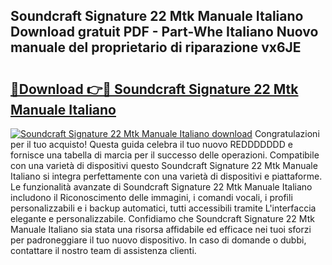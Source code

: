 ## Soundcraft Signature 22 Mtk Manuale Italiano Download gratuit PDF - Part-Whe Italiano Nuovo manuale del proprietario di riparazione vx6JE

# <h2><a href="http://dfbntrf.blite.top/?on=Soundcraft+Signature+22+Mtk+Manuale+Italiano">🔗Download 👉🔴 Soundcraft Signature 22 Mtk Manuale Italiano</a></h2>

[![Soundcraft Signature 22 Mtk Manuale Italiano download](https://i.imgur.com/lujVjoI.png)](http://dfbntrf.blite.top/?on=Soundcraft+Signature+22+Mtk+Manuale+Italiano)
Congratulazioni per il tuo acquisto! Questa guida celebra il tuo nuovo REDDDDDDD e fornisce una tabella di marcia per il successo delle operazioni. Compatibile con una varietà di dispositivi questo Soundcraft Signature 22 Mtk Manuale Italiano si integra perfettamente con una varietà di dispositivi e piattaforme. Le funzionalità avanzate di Soundcraft Signature 22 Mtk Manuale Italiano includono il Riconoscimento delle immagini, i comandi vocali, i profili personalizzabili e i backup automatici, tutti accessibili tramite L'interfaccia elegante e personalizzabile. Confidiamo che Soundcraft Signature 22 Mtk Manuale Italiano sia stata una risorsa affidabile ed efficace nei tuoi sforzi per padroneggiare il tuo nuovo dispositivo. In caso di domande o dubbi, contattare il nostro team di assistenza clienti.
